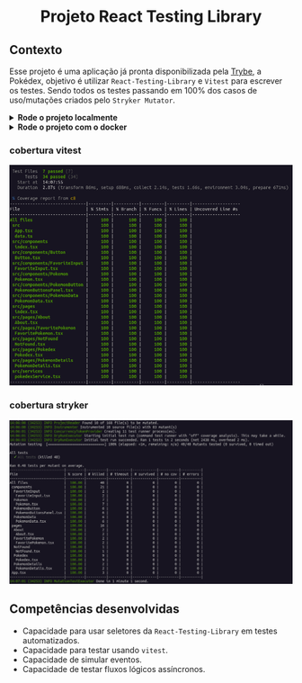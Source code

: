 # <p align="center">Projeto React Testing Library</p>

## Contexto

Esse projeto é uma aplicação já pronta disponibilizada pela [Trybe](https://betrybe.com), a Pokédex, objetivo é utilizar `React-Testing-Library` e `Vitest` para escrever os testes. Sendo todos os testes passando em 100% dos casos de uso/mutações criados pelo `Stryker Mutator`.

<details>

<summary><strong>Rode o projeto localmente</strong></summary><br>

> ⚠️ É preciso ter o [Node](https://nodejs.org/en) instalado em sua máquina.

Clone o repositório:

```JSON
git clone git@github.com:mairess/project-react-testing-library.git
```

Instale as dependências:

```JSON
npm install
```

Inicie o vite server:

```JSON
npm run dev
```

### Os testes

Rode os testes com:

```JSON
npm test
```

Rode um teste específico:

```JSON
npm run test About.test.tsx
```

Rode a cobertura dos testes:

```JSON
npm run coverage
```

</details>

<details>

<summary><strong>Rode o projeto com o docker</strong></summary><br>

> ⚠️ É preciso ter o [Docker](https://www.docker.com/get-started/) instalado em sua máquina.

Clone o repositório:

```JSON
git clone git@github.com:mairess/project-react-testing-library.git
```

Suba o container:

```JSON
docker compose up -d
```

O vite server estará disponível na porta `3000`:

```HTML
http://localhost:3000
```

### Os testes

Rode os testes com:

```JSON
npm test
```

Rode um teste específico:

```JSON
npm run test About.test.tsx
```

Rode a cobertura dos testes:

```JSON
npm run coverage
```

</details>

### cobertura vitest

![alt text](coverage-vitest.png)

### cobertura stryker

![alt text](coverage-stryker.png.png)

## Competências desenvolvidas

- Capacidade para usar seletores da `React-Testing-Library` em testes automatizados.
- Capacidade para testar usando `vitest`.
- Capacidade de simular eventos.
- Capacidade de testar fluxos lógicos assíncronos.
